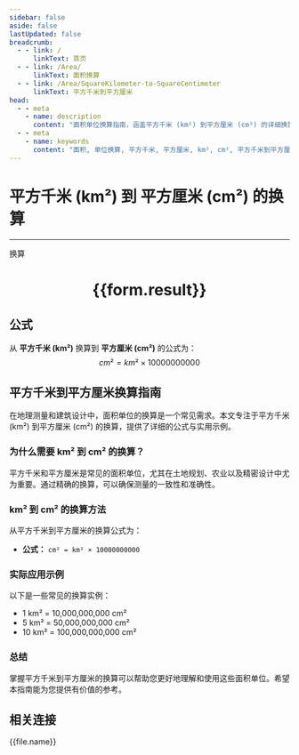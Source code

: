 ```yaml
---
sidebar: false
aside: false
lastUpdated: false
breadcrumb:
  - - link: /
      linkText: 首页
  - - link: /Area/
      linkText: 面积换算
  - - link: /Area/SquareKilometer-to-SquareCentimeter
      linkText: 平方千米到平方厘米
head:
  - - meta
    - name: description
      content: "面积单位换算指南，涵盖平方千米 (km²) 到平方厘米 (cm²) 的详细换算公式与说明。"
  - - meta
    - name: keywords
      content: "面积, 单位换算, 平方千米, 平方厘米, km², cm², 平方千米到平方厘米, 面积换算指南"
---
```

# 平方千米 (km²) 到 平方厘米 (cm²) 的换算
---
<script setup>
import { onMounted, reactive, inject, ref } from 'vue'
import { NButton, NForm, NFormItem, NInput, NInputNumber, NSelect, NCard, useMessage,NGrid ,NGi } from 'naive-ui'
import { defineClientComponent } from 'vitepress'
import { Area } from '../../files';

const convert = inject('convert')

const form = reactive({
  number: null,
  result: '',
})

const convertHandler = () => {
  if (form.number !== null && !isNaN(form.number)) {
    const convertedValue = parseFloat(form.number) * 10000000000
    form.result = `${form.number}km² = ${convertedValue.toFixed(2)}cm²`
  } else {
    form.result = '请输入有效的数值。'
  }
}
</script>

<n-form size="large" :model="form">
  <n-form-item label="平方千米 (km²)">
    <n-input-number v-model:value="form.number" placeholder="输入平方千米" style="width: 100%" />
  </n-form-item>
  <n-form-item>
    <n-button type="primary" @click="convertHandler" block>换算</n-button>
  </n-form-item>
</n-form>

<n-card  embedded :bordered="false" hoverable>
  <div  style="text-align:center">
    <h1>{{form.result}}</h1>
  </div>
</n-card>

## 公式

从 **平方千米 (km²)** 换算到 **平方厘米 (cm²)** 的公式为：
$$ cm² = km² \times 10000000000 $$

## 平方千米到平方厘米换算指南

在地理测量和建筑设计中，面积单位的换算是一个常见需求。本文专注于平方千米 (km²) 到平方厘米 (cm²) 的换算，提供了详细的公式与实用示例。

### 为什么需要 km² 到 cm² 的换算？

平方千米和平方厘米是常见的面积单位，尤其在土地规划、农业以及精密设计中尤为重要。通过精确的换算，可以确保测量的一致性和准确性。

### km² 到 cm² 的换算方法

从平方千米到平方厘米的换算公式为：

- **公式：** `cm² = km² × 10000000000`

### 实际应用示例

以下是一些常见的换算实例：

- 1 km² = 10,000,000,000 cm²
- 5 km² = 50,000,000,000 cm²
- 10 km² = 100,000,000,000 cm²

### 总结

掌握平方千米到平方厘米的换算可以帮助您更好地理解和使用这些面积单位。希望本指南能为您提供有价值的参考。

## 相关连接
<n-grid x-gap="12" :cols="3">
  <n-gi v-for="(file, index) in Area" :key="index">
    <n-button
      text
      tag="a"
      :href="file.path"
      type="primary"
    >
      {{file.name}}
    </n-button>
  </n-gi>
</n-grid>
